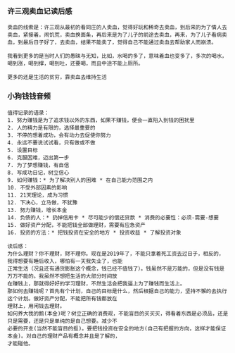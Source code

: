 ### 许三观卖血记读后感
    卖血的线索是：许三观从最初的看同庄的人卖血，觉得好玩和稀奇去卖血，到后来的为了情人去卖血，紧接着，闹饥荒，卖血换面条，再后来是为了儿子的前途去卖血，再来，为了儿子看病卖血，到最后日子好了，去卖血，结果不能卖了，觉得自己不能通过卖血去帮助家人而崩溃。

    我看到更多的是当时人们的愚昧与无知，比如，水喝的多了，意味着血也变多了，多次的喝水，喝到涨，喝到撑，喝到吐，还要喝，而且中途不能上厕所。

    更多的还是生活的贫穷，靠卖血去维持生活

### 小狗钱钱音频
    值得记录的语录：
    1. 努力赚钱是为了追求钱以外的东西，如果不赚钱，便会一直陷入到钱的困扰里
    2. 人的精力是有限的，选择最重要的
    3. 不停的想着成功，会有动力去促使你努力
    4. 永远不要说试试看，只有做或不做
    5. 设置目标
    6. 克服困难，迈出第一步
    7. 为了梦想赚钱，有自信
    8. 写成功日记，树立信心
    9. 如何赚钱：* 为了解决别人的困难 * 在自己能力范围之内
    10. 不受外部因素的影响
    11. 21天理论，成为习惯
    12. 下决心，立马做，不犹豫
    13. 努力赚钱，增长本金
    14. 负债的人：* 扔掉信用卡 * 尽可能少的偿还贷款 * 消费的必要性：必须-需要-想要
    15. 做好资产分配，不能把钱全部做理财，需要有应急资产
    16. 投资的方法：* 把钱投资在安全的地方 * 投资收益 * 了解投资对象

    读后感：
    为什么理财？你不理财，财不理你。现在是2019年了，不能只拿着死工资去过日子，相反的，我得想要有睡后收入，哪怕有一天我失业了，也能
    正常生活（况且还有通货膨胀这个概念，钱已经不值钱了）。钱虽然不是万能的，但是没有钱是万万不能的。我虽然不想把生活的大部分时间放
    在赚钱上，那就得好好的学习理财，不然生活会把我逼上为了赚钱而生活上。
    那如何去赚钱呢？首先有个计划，自己的目标是什么，然后根据自己的能力，坚持不懈的去执行这个计划。做好资产分配，不能把所有钱都放在
    理财上，用闲钱去理财。
    如何养大我的鹅(本金)呢？树立正确的消费观，不能盲目的买买买，得看着东西是必须品，还是只是需要，还是只是单纯的是自己想要。减少不
    必要的开支(当然不能盲目的抠)。要把钱投资在安全的地方(自己有把握的方向，这样才能保证本金)。对自己的理财产品有概念并且是了解的，
    才能碰他。
    